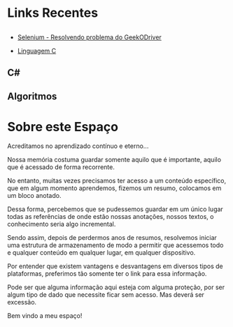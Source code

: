 # Links Recentes

## 
- [Selenium - Resolvendo problema do GeekODriver](https://andrenevares.github.io/andrenevares/python/GeekODriver)

- [Linguagem C](https://andrenevares.github.io/andrenevares/python/linguagemC)

## C#

## Algoritmos



# Sobre este Espaço
Acreditamos no aprendizado contínuo e eterno...

Nossa memória costuma guardar somente aquilo que é importante, aquilo que é acessado de forma recorrente.

No entanto, muitas vezes precisamos ter acesso a um conteúdo específico, que em algum momento aprendemos, fizemos um resumo, colocamos em um bloco anotado.

Dessa forma, percebemos que se pudessemos guardar em um único lugar todas as referências de onde estão nossas anotações, nossos textos, o conhecimento seria algo incremental.

Sendo assim, depois de perdermos anos de resumos, resolvemos iniciar uma estrutura de armazenamento de modo a permitir que acessemos todo e qualquer conteúdo em qualquer lugar, em qualquer dispositivo.

Por entender que existem vantagens e desvantagens em diversos tipos de plataformas, preferimos tão somente ter o link para essa informação.

Pode ser que alguma informação aqui esteja com alguma proteção, por ser algum tipo de dado que necessite ficar sem acesso.  Mas deverá ser excessão.

Bem vindo a meu espaço!

